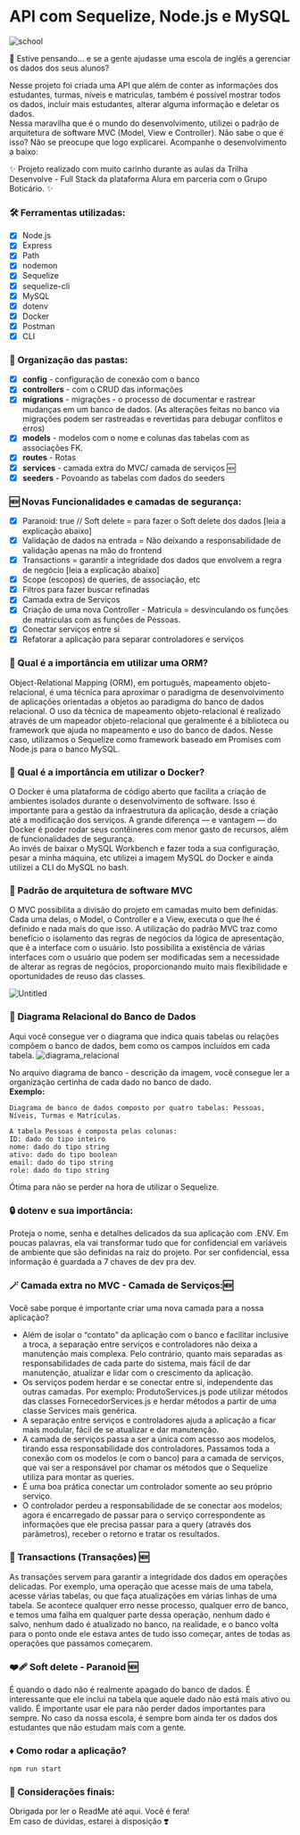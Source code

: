 # API com Sequelize, Node.js e MySQL

![school](https://github.com/EricaSantos-FullStack/sequelize-node/assets/71906862/4fe6043f-ac14-4866-84d2-a5fdae83ad46)

🤔 Estive pensando... e se a gente ajudasse uma escola de inglês a gerenciar os dados dos seus alunos? <br>

Nesse projeto foi criada uma API que além de conter as informações dos estudantes, turmas, níveis e matriculas, também é possível mostrar todos os dados, incluir mais estudantes, alterar alguma informação e deletar os dados. <br>
Nessa maravilha que é o mundo do desenvolvimento, utilizei o padrão de arquitetura de software MVC (Model, View e Controller). Não sabe o que é isso? Não se preocupe que logo explicarei.
Acompanhe o desenvolvimento a baixo:

✨ Projeto realizado com muito carinho durante as aulas da Trilha Desenvolve - Full Stack da plataforma Alura em parceria com o Grupo Boticário. ✨

### 🛠 Ferramentas utilizadas:

- [x] Node.js
- [x] Express
- [x] Path
- [x] nodemon
- [x] Sequelize
- [x] sequelize-cli
- [x] MySQL
- [x] dotenv
- [x] Docker
- [x] Postman
- [x] CLI

### 📁 Organização das pastas:

- [x] **config** - configuração de conexão com o banco
- [x] **controllers** - com o CRUD das informações
- [x] **migrations** - migrações - o processo de documentar e rastrear mudanças em um banco de dados. (As alterações feitas no banco via migrações podem ser rastreadas e revertidas para debugar conflitos e erros)
- [x] **models** - modelos com o nome e colunas das tabelas com as associações FK.
- [x] **routes** - Rotas
- [x] **services** - camada extra do MVC/ camada de serviços 🆕
- [x] **seeders** - Povoando as tabelas com dados do seeders

### 🆕 Novas Funcionalidades e camadas de segurança:
- [x] Paranoid: true // Soft delete =  para fazer o Soft delete dos dados [leia a explicação abaixo]
- [x] Validação de dados na entrada = Não deixando a responsabilidade de validação apenas na mão do frontend
- [x] Transactions = garantir a integridade dos dados que envolvem a regra de negócio [leia a explicação abaixo]
- [x] Scope (escopos) de queries, de associação, etc
- [x] Filtros para fazer buscar refinadas
- [x] Camada extra de Serviços
- [x] Criação de uma nova Controller - Matricula = desvinculando os funções de matriculas com as funções de Pessoas.
- [x] Conectar serviços entre si
- [x] Refatorar a aplicação para separar controladores e serviços
      
### 🦾 Qual é a importância em utilizar uma ORM?

Object-Relational Mapping (ORM), em português, mapeamento objeto-relacional, é uma técnica para aproximar o paradigma de desenvolvimento de aplicações orientadas a objetos ao paradigma do banco de dados relacional. O uso da técnica de mapeamento objeto-relacional é realizado através de um mapeador objeto-relacional que geralmente é a biblioteca ou framework que ajuda no mapeamento e uso do banco de dados.
Nesse caso, utilizamos o Sequelize como framework baseado em Promises com Node.js para o banco MySQL.

### 🐳 Qual é a importância em utilizar o Docker?

O Docker é uma plataforma de código aberto que facilita a criação de ambientes isolados durante o desenvolvimento de software. Isso é importante para a gestão da infraestrutura da aplicação, desde a criação até a modificação dos serviços.
A grande diferença — e vantagem — do Docker é poder rodar seus contêineres com menor gasto de recursos, além de funcionalidades de segurança.<br>
Ao invés de baixar o MySQL Workbench e fazer toda a sua configuração, pesar a minha máquina, etc utilizei a imagem MySQL do Docker e ainda utilizei a CLI do MySQL no bash.

### 🎰 Padrão de arquitetura de software MVC

O MVC possibilita a divisão do projeto em camadas muito bem definidas. Cada uma delas, o Model, o Controller e a View, executa o que lhe é definido e nada mais do que isso. A utilização do padrão MVC traz como benefício o isolamento das regras de negócios da lógica de apresentação, que é a interface com o usuário. Isto possibilita a existência de várias interfaces com o usuário que podem ser modificadas sem a necessidade de alterar as regras de negócios, proporcionando muito mais flexibilidade e oportunidades de reuso das classes.

![Untitled](https://github.com/EricaSantos-FullStack/sequelize-node/assets/71906862/c7149e21-0375-47a7-b16f-3f3ddb5b5ad3)

### 🎲 Diagrama Relacional do Banco de Dados

Aqui você consegue ver o diagrama que indica quais tabelas ou relações compõem o banco de dados, bem como os campos incluídos em cada tabela.
![diagrama_relacional](https://github.com/EricaSantos-FullStack/sequelize-node/assets/71906862/bdf8e3de-b9b0-4263-a21c-ff06bdf14b33)

No arquivo diagrama de banco - descrição da imagem, você consegue ler a organização certinha de cada dado no banco de dado. <br>
**Exemplo:**

```
Diagrama de banco de dados composto por quatro tabelas: Pessoas, Níveis, Turmas e Matrículas.

A tabela Pessoas é composta pelas colunas:
ID: dado do tipo inteiro
nome: dado do tipo string
ativo: dado do tipo boolean
email: dado do tipo string
role: dado do tipo string
```

Ótima para não se perder na hora de utilizar o Sequelize.

### 🔒 dotenv e sua importância:

Proteja o nome, senha e detalhes delicados da sua aplicação com .ENV. Em poucas palavras, ela vai transformar tudo que for confidencial em variáveis de ambiente que são definidas na raiz do projeto. Por ser confidencial, essa informação é guardada a 7 chaves de dev pra dev.

### 🪄 Camada extra no MVC - Camada de Serviços:🆕

Você sabe porque é importante criar uma nova camada para a nossa aplicação? <br>

- Além de isolar o “contato” da aplicação com o banco e facilitar inclusive a troca, a separação entre serviços e controladores não deixa a manutenção mais complexa. Pelo contrário, quanto mais separadas as responsabilidades de cada parte do sistema, mais fácil de dar manutenção, atualizar e lidar com o crescimento da aplicação.
- Os serviços podem herdar e se conectar entre si, independente das outras camadas. Por exemplo: ProdutoServices.js pode utilizar métodos das classes FornecedorServices.js e herdar métodos a partir de uma classe Services mais genérica.
- A separação entre serviços e controladores ajuda a aplicação a ficar mais modular, fácil de se atualizar e dar manutenção.
- A camada de serviços passa a ser a única com acesso aos modelos, tirando essa responsabilidade dos controladores. Passamos toda a conexão com os modelos (e com o banco) para a camada de serviços, que vai ser a responsável por chamar os métodos que o Sequelize utiliza para montar as queries.
- É uma boa prática conectar um controlador somente ao seu próprio serviço.
- O controlador perdeu a responsabilidade de se conectar aos modelos; agora é encarregado de passar para o serviço correspondente as informações que ele precisa passar para a query (através dos parâmetros), receber o retorno e tratar os resultados.

### 🧮 Transactions (Transações) 🆕
As transações servem para garantir a integridade dos dados em operações delicadas. Por exemplo, uma operação que acesse mais de uma tabela, acesse várias tabelas, ou que faça atualizações em várias linhas de uma tabela.
Se acontece qualquer erro nesse processo, qualquer erro de banco, e temos uma falha em qualquer parte dessa operação, nenhum dado é salvo, nenhum dado é atualizado no banco, na realidade, e o banco volta para o ponto onde ele estava antes de tudo isso começar, antes de todas as operações que passamos começarem.

### ❤️‍🩹 Soft delete - Paranoid 🆕
É quando o dado não é realmente apagado do banco de dados. É interessante que ele inclui na tabela que aquele dado não está mais ativo ou valido.
É importante usar ele para não perder dados importantes para sempre. No caso da nossa escola, é sempre bom ainda ter os dados dos estudantes que não estudam mais com a gente.

### ♦️ Como rodar a aplicação?

```js
npm run start
```

### 💙 Considerações finais:

Obrigada por ler o ReadMe até aqui. Você é fera! <br>
Em caso de dúvidas, estarei à disposição ❣️
